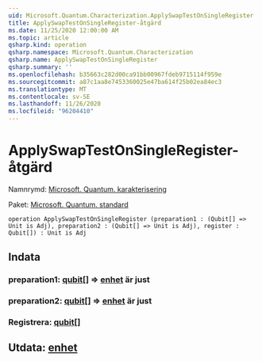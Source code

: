 ```yaml
---
uid: Microsoft.Quantum.Characterization.ApplySwapTestOnSingleRegister
title: ApplySwapTestOnSingleRegister-åtgärd
ms.date: 11/25/2020 12:00:00 AM
ms.topic: article
qsharp.kind: operation
qsharp.namespace: Microsoft.Quantum.Characterization
qsharp.name: ApplySwapTestOnSingleRegister
qsharp.summary: ''
ms.openlocfilehash: b35663c282d00ca91bb00967fdeb9715114f959e
ms.sourcegitcommit: a87c1aa8e7453360025e47ba614f25b02ea84ec3
ms.translationtype: MT
ms.contentlocale: sv-SE
ms.lasthandoff: 11/26/2020
ms.locfileid: "96204410"
---
```

# <a name="applyswaptestonsingleregister-operation"></a>ApplySwapTestOnSingleRegister-åtgärd

Namnrymd: [Microsoft. Quantum. karakterisering](xref:Microsoft.Quantum.Characterization)

Paket: [Microsoft. Quantum. standard](https://nuget.org/packages/Microsoft.Quantum.Standard)




```qsharp
operation ApplySwapTestOnSingleRegister (preparation1 : (Qubit[] => Unit is Adj), preparation2 : (Qubit[] => Unit is Adj), register : Qubit[]) : Unit is Adj
```


## <a name="input"></a>Indata

### <a name="preparation1--qubit--unit--is-adj"></a>preparation1: [qubit](xref:microsoft.quantum.lang-ref.qubit)[] => [enhet](xref:microsoft.quantum.lang-ref.unit)  är just




### <a name="preparation2--qubit--unit--is-adj"></a>preparation2: [qubit](xref:microsoft.quantum.lang-ref.qubit)[] => [enhet](xref:microsoft.quantum.lang-ref.unit)  är just




### <a name="register--qubit"></a>Registrera: [qubit](xref:microsoft.quantum.lang-ref.qubit)[]





## <a name="output--unit"></a>Utdata: [enhet](xref:microsoft.quantum.lang-ref.unit)

